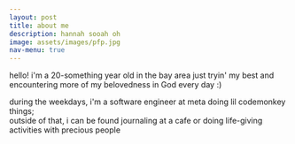 ```yaml
---
layout: post
title: about me
description: hannah sooah oh
image: assets/images/pfp.jpg
nav-menu: true
---
```


hello! i'm a 20-something year old in the bay area just tryin' my best and
encountering more of my belovedness in God every day :)

during the weekdays, i'm a software engineer at meta doing lil codemonkey things;\
outside of that, i can be found journaling at a cafe or doing life-giving
activities with precious people
